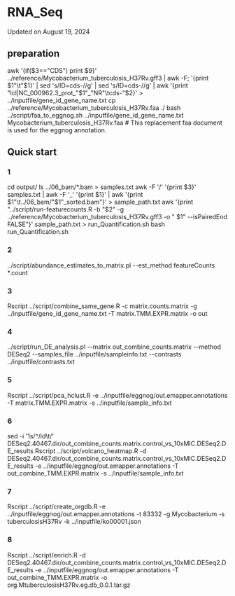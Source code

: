 # RNA_Seq
Updated on August 19, 2024

## preparation
awk '{if($3=="CDS") print $9}' ../reference/Mycobacterium_tuberculosis_H37Rv.gff3 | awk -F\; '{print $1"\t"$1}' | sed 's/ID=cds-//g' | sed 's/ID=cds-//g' | awk '{print "lcl|NC_000962.3_prot_"$1"_"NR"\tcds-"$2}' > ../inputfile/gene_id_gene_name.txt
cp ../reference/Mycobacterium_tuberculosis_H37Rv.faa ./
bash ../script/faa_to_eggnog.sh ../inputfile/gene_id_gene_name.txt Mycobacterium_tuberculosis_H37Rv.faa    # This replacement faa document is used for the eggnog annotation. 

## Quick start

### 1
cd output/
ls ../06_bam/*.bam > samples.txt
awk -F '/' '{print $3}' samples.txt | awk -F '_' '{print $1}' | awk '{print $1"\t../06_bam/"$1"_sorted.bam"}' > sample_path.txt
awk '{print "../script/run-featurecounts.R -b "$2" -g ../reference/Mycobacterium_tuberculosis_H37Rv.gff3 -o " $1" --isPairedEnd FALSE"}' sample_path.txt > run_Quantification.sh
bash run_Quantification.sh

### 2
../script/abundance_estimates_to_matrix.pl --est_method featureCounts *.count

### 3
Rscript ../script/combine_same_gene.R -c matrix.counts.matrix -g ../inputfile/gene_id_gene_name.txt -T matrix.TMM.EXPR.matrix -o out

### 4
../script/run_DE_analysis.pl --matrix out_combine_counts.matrix --method DESeq2 --samples_file ../inputfile/sampleinfo.txt --contrasts ../inputfile/contrasts.txt

### 5
Rscript ../script/pca_hclust.R -e ../inputfile/eggnog/out.emapper.annotations -T matrix.TMM.EXPR.matrix -s ../inputfile/sample_info.txt

### 6
sed -i '1s/^/id\t/' DESeq2.40467.dir/out_combine_counts.matrix.control_vs_10xMIC.DESeq2.DE_results
Rscript ../script/volcano_heatmap.R -d DESeq2.40467.dir/out_combine_counts.matrix.control_vs_10xMIC.DESeq2.DE_results -e ../inputfile/eggnog/out.emapper.annotations -T out_combine_TMM.EXPR.matrix -s ../inputfile/sample_info.txt

### 7
Rscript ../script/create_orgdb.R -e ../inputfile/eggnog/out.emapper.annotations -t 83332 -g Mycobacterium -s tuberculosisH37Rv -k ../inputfile/ko00001.json

### 8
Rscript ../script/enrich.R -d DESeq2.40467.dir/out_combine_counts.matrix.control_vs_10xMIC.DESeq2.DE_results -e ../inputfile/eggnog/out.emapper.annotations -T out_combine_TMM.EXPR.matrix -o org.MtuberculosisH37Rv.eg.db_0.0.1.tar.gz
